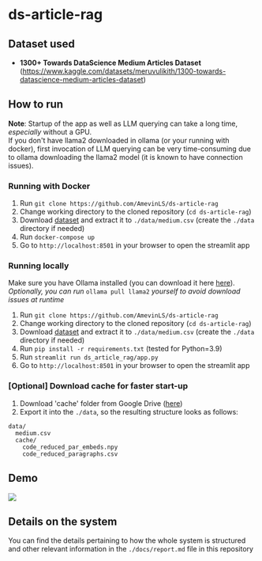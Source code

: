 # ds-article-rag

## Dataset used
- **1300+ Towards DataScience Medium Articles Dataset**
(https://www.kaggle.com/datasets/meruvulikith/1300-towards-datascience-medium-articles-dataset)


## How to run
**Note**: Startup of the app as well as LLM querying can take a long time, *especially* without a GPU. \
If you don't have llama2 downloaded in ollama (or your running with docker), first invocation of LLM querying can be very time-consuming due to ollama downloading the llama2 model (it is known to have connection issues).

### Running with Docker
1. Run `git clone https://github.com/AmevinLS/ds-article-rag`
2. Change working directory to the cloned repository (`cd ds-article-rag`)
3. Download [dataset](https://www.kaggle.com/datasets/meruvulikith/1300-towards-datascience-medium-articles-dataset) and extract it to `./data/medium.csv` (create the `./data` directory if needed)
4. Run `docker-compose up`
5. Go to `http://localhost:8501` in your browser to open the streamlit app

### Running locally
Make sure you have Ollama installed (you can download it here [here](https://ollama.com/)). \
*Optionally, you can run* `ollama pull llama2` *yourself to avoid download issues at runtime*

1. Run `git clone https://github.com/AmevinLS/ds-article-rag`
2. Change working directory to the cloned repository (`cd ds-article-rag`)
3. Download [dataset](https://www.kaggle.com/datasets/meruvulikith/1300-towards-datascience-medium-articles-dataset) and extract it to `./data/medium.csv` (create the `./data` directory if needed)
4. Run `pip install -r requirements.txt` (tested for Python=3.9)
5. Run `streamlit run ds_article_rag/app.py`
5. Go to `http://localhost:8501` in your browser to open the streamlit app

### [Optional] Download cache for faster start-up
1. Download 'cache' folder from Google Drive ([here](https://drive.google.com/drive/folders/1zCkBSJxQ0T_nCzr4UxEuU4_wQmHZ8pbj?usp=sharing))
2. Export it into the `./data`, so the resulting structure looks as follows:
```
data/
  medium.csv
  cache/
    code_reduced_par_embeds.npy
    code_reduced_paragraphs.csv
```

## Demo
![](./docs/demonstration.gif)

## Details on the system
You can find the details pertaining to how the whole system is structured and other relevant information in the `./docs/report.md` file in this repository
